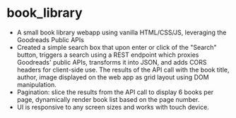 # book_library
- A small book library webapp using vanilla HTML/CSS/JS, leveraging the Goodreads Public APIs 
- Created a simple search box that upon enter or click of the "Search" button, triggers a search using a REST endpoint which proxies Goodreads' public APIs, transforms it into JSON, and adds CORS headers for client-side use. The results of the API call with the book title, author, image displayed on the web app as grid layout using DOM manipulation.
- Pagination: slice the results from the API call to display 6 books per page, dynamically render book list based on the page number.
- UI is responsive to any screen sizes and works with touch device.   
